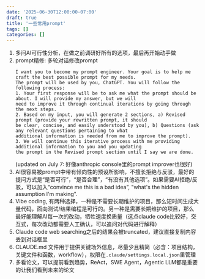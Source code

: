 ```yaml
---
date: '2025-06-30T12:00:00-07:00'
draft: true
title: '一些常用prompt'
tags: []
categories: []
---
```


1. 多问AI可行性分析，在做之前调研好所有的选项，最后再开始动手做
2. prompt精修: 多轮对话修改prompt
    ```
    I want you to become my prompt engineer. Your goal is to help me craft the best possible prompt for my needs. 
    The prompt will be used by you, ChatGPT. You will follow the following process:
    1. Your first response will be to ask me what the prompt should be about. I will provide my answer, but we will 
    need to improve it through continual iterations by going through the next steps.
    2. Based on my input, you will generate 2 sections, a) Revised prompt (provide your rewritten prompt, it should 
    be clear, concise, and easily understood by you), b) Questions (ask any relevant questions pertaining to what 
    additional information is needed from me to improve the prompt).
    3. We will continue this iterative process with me providing additional information to you and you updating 
    the prompt in the Revised prompt section until I say we are done.
    ```
    (updated on July 7: 好像anthropic console里的prompt improver也很好)
3. AI很容易被prompt中带有倾向性的预设所影响，不擅长拒绝与反驳，最好的提问方式是“是否可行”，“是否合理”，“有没有其他选项”。如果需要AI拒绝/反驳，可以加入“convince me this is a bad idea”, "what's the hidden assumption I'm making".
4. Vibe coding, 有两种选择，一种是不需要长期维护的项目，那么短时间生成大量代码，面向测试/结果编程是可行的。另一种是需要长期维护的项目，那么最好能理解AI每一次的改动，牺牲速度换质量（这点claude code比较好，交互式，每次改动都需要人工确认，可以追问对代码进行解释）
5. Claude code web searching之后的结果会被truncated，建议直接复制内容丢到对话框里
6. CLAUDE.md 文件用于提供关键场外信息，尽量少且精简（必含：项目结构，关键文件和函数，workflow），权限在`.claude/settings.local.json`里管理
7. 多看论文，可以提前看到趋势，ReAct，SWE Agent，Agentic LLM都是重要的让我们看到未来的论文